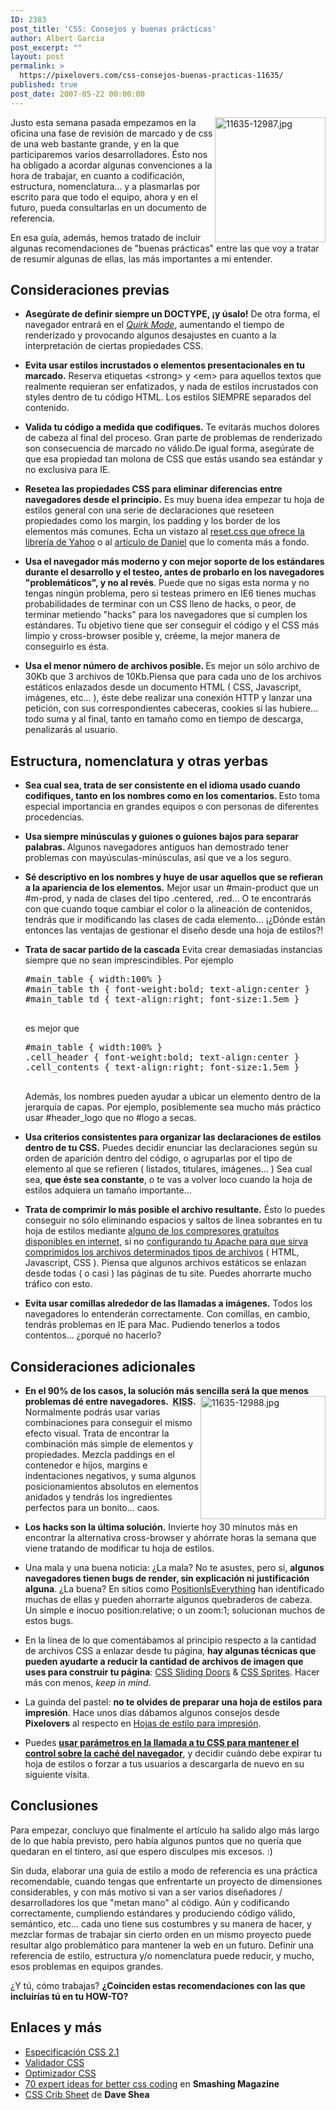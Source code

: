 ```yaml
---
ID: 2383
post_title: 'CSS: Consejos y buenas prácticas'
author: Albert Garcia
post_excerpt: ""
layout: post
permalink: >
  https://pixelovers.com/css-consejos-buenas-practicas-11635/
published: true
post_date: 2007-05-22 00:00:00
---
```

<img title="11635-12987.jpg" src="/app/uploads/sites/7/2007/05/11635-12987.jpg" alt="11635-12987.jpg" width="177" height="200" align="right" />Justo esta semana pasada empezamos en la oficina una fase de revisión de marcado y de css de una web bastante grande, y en la que participaremos varios desarrolladores. Ésto nos ha obligado a acordar algunas convenciones a la hora de trabajar, en cuanto a codificación, estructura, nomenclatura... y a plasmarlas por escrito para que todo el equipo, ahora y en el futuro, pueda consultarlas en un documento de referencia.

En esa guía, además, hemos tratado de incluir algunas recomendaciones de "buenas prácticas" entre las que voy a tratar de resumir algunas de ellas, las más importantes a mi entender.<!--more-->
<h2>Consideraciones previas</h2>
<ul>
	<li><strong>Asegúrate de definir siempre un DOCTYPE, ¡y úsalo!</strong>
De otra forma, el navegador entrará en el <a href="http://sigt.net/archivo/que-pasa-en-el-modo-chapuzas-quirks-mode.xhtml"><em>Quirk Mode</em></a>, aumentando el tiempo de renderizado y provocando algunos desajustes en cuanto a la interpretación de ciertas propiedades CSS.</li>
</ul>
<ul>
	<li><strong>Evita usar estilos incrustados o elementos presentacionales en tu marcado.</strong>
Reserva etiquetas &lt;strong&gt; y &lt;em&gt; para aquellos textos que realmente requieran ser enfatizados, y nada de estilos incrustados con styles dentro de tu código HTML. Los estilos SIEMPRE separados del contenido.</li>
</ul>
<ul>
	<li><strong>Valida tu código a medida que codifiques.</strong>
Te evitarás muchos dolores de cabeza al final del proceso. Gran parte de problemas de renderizado son consecuencia de marcado no válido.De igual forma, asegúrate de que esa propiedad tan molona de CSS que estás usando sea estándar y no exclusiva para IE.</li>
</ul>
<ul>
	<li><strong>Resetea las propiedades CSS para eliminar diferencias entre navegadores desde el principio.</strong>
Es muy buena idea empezar tu hoja de estilos general con una serie de declaraciones que reseteen propiedades como los margin, los padding y los border de los elementos más comunes. Echa un vistazo al <a href="http://developer.yahoo.com/yui/reset/">reset.css que ofrece la librería de Yahoo</a> o al <a href="http://www.torresburriel.com/weblog/2007/03/11/reset-css-o-como-empezar-de-nuevo-manejando-estilos/">artículo de Daniel</a> que lo comenta más a fondo.</li>
</ul>
<ul>
	<li><strong>Usa el navegador más moderno y con mejor soporte de los estándares durante el desarrollo y el testeo, antes de probarlo en los navegadores "problemáticos", y no al revés</strong>.
Puede que no sigas esta norma y no tengas ningún problema, pero si testeas primero en IE6 tienes muchas probabilidades de terminar con un CSS lleno de hacks, o peor, de terminar metiendo "hacks" para los navegadores que sí cumplen los estándares. Tu objetivo tiene que ser conseguir el código y el CSS más limpio y cross-browser posible y, créeme, la mejor manera de conseguirlo es ésta.</li>
</ul>
<ul>
	<li><strong>Usa el menor número de archivos posible. </strong>Es mejor un sólo archivo de 30Kb que 3 archivos de 10Kb.Piensa que para cada uno de los archivos estáticos enlazados desde un documento HTML ( CSS, Javascript, imágenes, etc... ), éste debe realizar una conexión HTTP y lanzar una petición, con sus correspondientes cabeceras, cookies si las hubiere... todo suma y al final, tanto en tamaño como en tiempo de descarga, penalizarás al usuario.</li>
</ul>
<h2>Estructura, nomenclatura y otras yerbas</h2>
<ul>
	<li><strong>Sea cual sea, trata de ser consistente en el idioma usado cuando codifiques, tanto en los nombres como en los comentarios. </strong>
Esto toma especial importancia en grandes equipos o con personas de diferentes procedencias.</li>
</ul>
<ul>
	<li><strong>Usa siempre minúsculas y guiones o guiones bajos para separar palabras. </strong>
Algunos navegadores antiguos han demostrado tener problemas con mayúsculas-minúsculas, así que ve a los seguro.</li>
</ul>
<ul>
	<li><strong>Sé descriptivo en los nombres y huye de usar aquellos que se refieran a la apariencia de los elementos.</strong>
Mejor usar un #main-product que un #m-prod, y nada de clases del tipo .centered, .red... O te encontrarás con que cuando toque cambiar el color o la alineación de contenidos, tendrás que ir modificando las clases de cada elemento... ¡¿Dónde están entonces las ventajas de gestionar el diseño desde una hoja de estilos?!</li>
</ul>
<ul>
	<li><strong>Trata de sacar partido de la cascada</strong>
Evita crear demasiadas instancias siempre que no sean imprescindibles. Por ejemplo
<pre class="lang:css decode:true">#main_table { width:100% }
#main_table th { font-weight:bold; text-align:center }
#main_table td { text-align:right; font-size:1.5em }

</pre>
es mejor que
<pre class="lang:css decode:true">#main_table { width:100% }
.cell_header { font-weight:bold; text-align:center }
.cell_contents { text-align:right; font-size:1.5em }

</pre>
Además, los nombres pueden ayudar a ubicar un elemento dentro de la jerarquía de capas. Por ejemplo, posiblemente sea mucho más práctico usar #header_logo que no #logo a secas.</li>
</ul>
<ul>
	<li><strong>Usa criterios consistentes para organizar las declaraciones de estilos dentro de tu CSS.</strong>
Puedes decidir enunciar las declaraciones según su orden de aparición dentro del código, o agruparlas por el tipo de elemento al que se refieren ( listados, titulares, imágenes... ) Sea cual sea, <strong>que éste sea constante</strong>, o te vas a volver loco cuando la hoja de estilos adquiera un tamaño importante...</li>
</ul>
<ul>
	<li><strong>Trata de comprimir lo más posible el archivo resultante.</strong>
Ésto lo puedes conseguir no sólo eliminando espacios y saltos de linea sobrantes en tu hoja de estilos mediante <a href="http://www.cdburnerxp.se/cssparse/css_optimiser.php">alguno de los compresores gratuítos disponibles en internet</a>, si no <a href="http://httpd.apache.org/docs/2.0/mod/mod_deflate.html">configurando tu Apache para que sirva comprimidos los archivos determinados tipos de archivos</a> ( HTML, Javascript, CSS ). Piensa que algunos archivos estáticos se enlazan desde todas ( o casi ) las páginas de tu site. Puedes ahorrarte mucho tráfico con esto.</li>
</ul>
<ul>
	<li><strong>Evita usar comillas alrededor de las llamadas a imágenes.</strong>
Todos los navegadores lo entenderán correctamente. Con comillas, en cambio, tendrás problemas en IE para Mac. Pudiendo tenerlos a todos contentos... ¿porqué no hacerlo?</li>
</ul>
<h2>Consideraciones adicionales</h2>
<ul>
	<li><strong>En el 90% de los casos, la solución más sencilla será la que menos problemas dé entre navegadores.  <acronym title="Keep It Simple Stupid">KISS</acronym>.</strong>
<img title="11635-12988.jpg" src="/app/uploads/sites/7/2007/05/11635-12988.jpg" alt="11635-12988.jpg" width="200" height="197" align="right" />
Normalmente podrás usar varias combinaciones para conseguir el mismo
efecto visual. Trata de encontrar la combinación más simple de
elementos y propiedades. Mezcla paddings en el contenedor e hijos,
margins e indentaciones negativos, y suma algunos posicionamientos absolutos en
elementos anidados y tendrás los ingredientes perfectos para un
bonito... caos.</li>
</ul>
<ul>
	<li><strong>Los hacks son la última solución.</strong>
Invierte hoy 30 minutos más en encontrar la alternativa cross-browser y
ahórrate horas la semana que viene tratando de modificar tu hoja de
estilos.</li>
</ul>
<ul>
	<li>Una mala y una buena noticia: ¿La mala? No te asustes, pero sí, <strong>algunos navegadores tienen bugs de render, sin explicación ni justificación alguna</strong>. ¿La buena? En sitios como <a href="http://www.positioniseverything.net/">PositionIsEverything</a> han identificado muchas de ellas y pueden ahorrarte algunos quebraderos de cabeza. Un simple e inocuo position:relative; o un zoom:1; solucionan muchos de estos bugs.</li>
</ul>
<ul>
	<li>En la línea de lo que comentábamos al principio respecto a la cantidad de archivos CSS a enlazar desde tu página, <strong>hay algunas técnicas que pueden ayudarte a reducir la cantidad de archivos de imagen que uses para construir tu página</strong>: <a href="http://alistapart.com/articles/slidingdoors/">CSS Sliding Doors</a> &amp; <a href="http://alistapart.com/articles/sprites">CSS Sprites</a>. Hacer más con menos, <em>keep in mind</em>.</li>
</ul>
<ul>
	<li>La guinda del pastel: <strong>no te olvides de preparar una hoja de estilos para impresión</strong>. Hace unos días dábamos algunos consejos desde <strong>Pixelovers</strong> al respecto en <a href="http://pixelovers.com/p/hojas-de-estilo-para-impresion-9628">Hojas de estilo para impresión</a>.</li>
</ul>
<ul>
	<li>Puedes <strong><a href="http://pixelovers.com/p/como-evitar-problemas-con-la-cache-del-navegador-10139">usar parámetros en la llamada a tu CSS para mantener el control sobre la caché del navegador</a></strong>, y decidir cuándo debe expirar tu hoja de estilos o forzar a tus usuarios a descargarla de nuevo en su siguiente visita.</li>
</ul>
<h2>Conclusiones</h2>
Para empezar, concluyo que finalmente el artículo ha salido algo más largo de lo que había previsto, pero había algunos puntos que no quería que quedaran en el tintero, así que espero disculpes mis excesos. :)

Sin duda, elaborar una guia de estilo a modo de referencia es una práctica recomendable, cuando tengas que enfrentarte un proyecto de dimensiones considerables, y con más motivo si van a ser varios diseñadores / desarrolladores los que "metan mano" al código. Aún y codificando correctamente, cumpliendo estándares y produciendo código válido, semántico, etc... cada uno tiene sus costumbres y su manera de hacer, y mezclar formas de trabajar sin cierto orden en un mismo proyecto puede resultar algo problemático para mantener la web en un futuro. Definir una referencia de estilo, estructura y/o nomenclatura puede reducir, y mucho, esos problemas en equipos grandes.

¿Y tú, cómo trabajas? <strong>¿Coinciden estas recomendaciones con las que incluirías tú en tu HOW-TO?</strong>
<h2>Enlaces y más</h2>
<ul>
	<li><a href="http://www.w3.org/TR/CSS21/">Especificación CSS 2.1</a></li>
	<li><a href="http://jigsaw.w3.org/css-validator/">Validador CSS</a></li>
	<li><a href="http://www.smashingmagazine.com/2007/05/10/70-expert-ideas-for-better-css-coding/">Optimizador CSS</a></li>
	<li><a href="http://www.smashingmagazine.com/2007/05/10/70-expert-ideas-for-better-css-coding/">70 expert ideas for better css coding</a> en <strong>Smashing Magazine</strong></li>
	<li><a href="http://www.mezzoblue.com/archives/2003/11/19/css_crib_she/">CSS Crib Sheet</a> de <strong>Dave Shea</strong></li>
</ul>